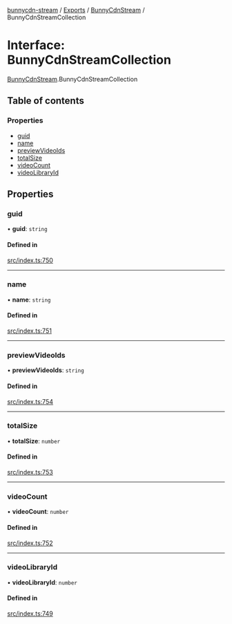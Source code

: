 [bunnycdn-stream](../README.md) / [Exports](../modules.md) / [BunnyCdnStream](../modules/BunnyCdnStream.md) / BunnyCdnStreamCollection

# Interface: BunnyCdnStreamCollection

[BunnyCdnStream](../modules/BunnyCdnStream.md).BunnyCdnStreamCollection

## Table of contents

### Properties

- [guid](BunnyCdnStream.BunnyCdnStreamCollection.md#guid)
- [name](BunnyCdnStream.BunnyCdnStreamCollection.md#name)
- [previewVideoIds](BunnyCdnStream.BunnyCdnStreamCollection.md#previewvideoids)
- [totalSize](BunnyCdnStream.BunnyCdnStreamCollection.md#totalsize)
- [videoCount](BunnyCdnStream.BunnyCdnStreamCollection.md#videocount)
- [videoLibraryId](BunnyCdnStream.BunnyCdnStreamCollection.md#videolibraryid)

## Properties

### guid

• **guid**: `string`

#### Defined in

[src/index.ts:750](https://github.com/dan-online/bunnycdn-stream/blob/259d596/src/index.ts#L750)

___

### name

• **name**: `string`

#### Defined in

[src/index.ts:751](https://github.com/dan-online/bunnycdn-stream/blob/259d596/src/index.ts#L751)

___

### previewVideoIds

• **previewVideoIds**: `string`

#### Defined in

[src/index.ts:754](https://github.com/dan-online/bunnycdn-stream/blob/259d596/src/index.ts#L754)

___

### totalSize

• **totalSize**: `number`

#### Defined in

[src/index.ts:753](https://github.com/dan-online/bunnycdn-stream/blob/259d596/src/index.ts#L753)

___

### videoCount

• **videoCount**: `number`

#### Defined in

[src/index.ts:752](https://github.com/dan-online/bunnycdn-stream/blob/259d596/src/index.ts#L752)

___

### videoLibraryId

• **videoLibraryId**: `number`

#### Defined in

[src/index.ts:749](https://github.com/dan-online/bunnycdn-stream/blob/259d596/src/index.ts#L749)
